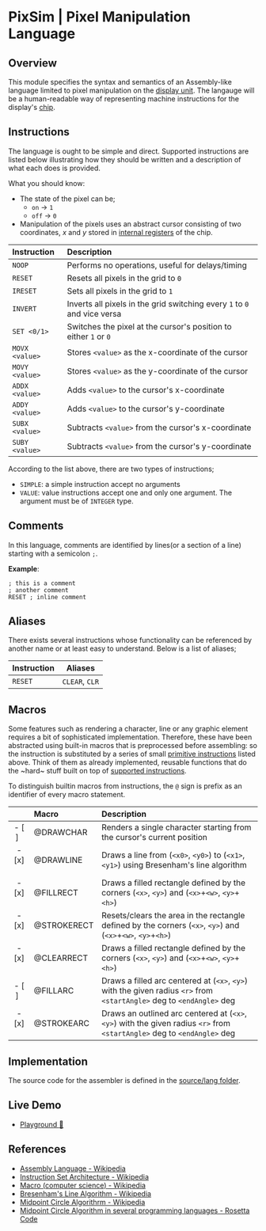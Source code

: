 # PixSim | Pixel Manipulation Language

## Overview

This module specifies the syntax and semantics of an Assembly-like language
limited to pixel manipulation on the [display unit](./display-unit.md). The
langauge will be a human-readable way of representing machine instructions for
the display's [chip](./virtual-chip.md).

## Instructions

The language is ought to be simple and direct. Supported instructions are listed
below illustrating how they should be written and a description of what each
does is provided.

What you should know:

-   The state of the pixel can be;
    -   `on` -> `1`
    -   `off` -> `0`
-   Manipulation of the pixels uses an abstract cursor consisting of two
    coordinates, _x_ and _y_ stored in
    [internal registers](./virtual-chip.md#internal-registers) of the chip.

| **Instruction** | **Description**                                                          |
| :-------------- | :----------------------------------------------------------------------- |
| `NOOP`          | Performs no operations, useful for delays/timing                         |
| `RESET`         | Resets all pixels in the grid to `0`                                     |
| `IRESET`        | Sets all pixels in the grid to `1`                                       |
| `INVERT`        | Inverts all pixels in the grid switching every `1` to `0` and vice versa |
| `SET <0/1>`     | Switches the pixel at the cursor's position to either `1` or `0`         |
| `MOVX <value>`  | Stores `<value>` as the x-coordinate of the cursor                       |
| `MOVY <value>`  | Stores `<value>` as the y-coordinate of the cursor                       |
| `ADDX <value>`  | Adds `<value>` to the cursor's x-coordinate                              |
| `ADDY <value>`  | Adds `<value>` to the cursor's y-coordinate                              |
| `SUBX <value>`  | Subtracts `<value>` from the cursor's x-coordinate                       |
| `SUBY <value>`  | Subtracts `<value>` from the cursor's y-coordinate                       |

According to the list above, there are two types of instructions;

-   `SIMPLE`: a simple instruction accept no arguments
-   `VALUE`: value instructions accept one and only one argument. The argument
    must be of `INTEGER` type.

## Comments

In this language, comments are identified by lines(or a section of a line)
starting with a semicolon `;`.

**Example**:

```
; this is a comment
; another comment
RESET ; inline comment
```

## Aliases

There exists several instructions whose functionality can be referenced by
another name or at least easy to understand. Below is a list of aliases;

| **Instruction** | **Aliases**    |
| --------------- | -------------- |
| `RESET`         | `CLEAR`, `CLR` |

## Macros

Some features such as rendering a character, line or any graphic element
requires a bit of sophisticated implementation. Therefore, these have been
abstracted using built-in macros that is preprocessed before assembling: so the
instruction is substituted by a series of small
[primitive instructions](#instructions) listed above. Think of them as already
implemented, reusable functions that do the ~hard~ stuff built on top of
[supported instructions](#instructions).

To distinguish builtin macros from instructions, the `@` sign is prefix as an
identifier of every macro statement.

|              | **Macro**                                      | **Description**                                                                                                          |
| :----------: | :--------------------------------------------- | :----------------------------------------------------------------------------------------------------------------------- |
| - [ ] &nbsp; | @DRAWCHAR <code>                               | Renders a single character starting from the cursor's current position                                                   |
| - [x] &nbsp; | @DRAWLINE <x1> <y1> <x2> <y2>                  | Draws a line from (`<x0>`, `<y0>`) to (`<x1>`, `<y1>`) using Bresenham's line algorithm                                  |
| - [x] &nbsp; | @FILLRECT <x> <y> <w> <h>                      | Draws a filled rectangle defined by the corners (`<x>`, `<y>`) and (`<x>`+`<w>`, `<y>`+`<h>`)                            |
| - [x] &nbsp; | @STROKERECT <x> <y> <w> <h>                    | Resets/clears the area in the rectangle defined by the corners (`<x>`, `<y>`) and (`<x>`+`<w>`, `<y>`+`<h>`)             |
| - [x] &nbsp; | @CLEARRECT <x> <y> <w> <h>                     | Draws a filled rectangle defined by the corners (`<x>`, `<y>`) and (`<x>`+`<w>`, `<y>`+`<h>`)                            |
| - [ ] &nbsp; | @FILLARC <x> <y> <r> <startAngle> <endAngle>   | Draws a filled arc centered at (`<x>`, `<y>`) with the given radius `<r>` from `<startAngle>` deg to `<endAngle>` deg    |
| - [x] &nbsp; | @STROKEARC <x> <y> <r> <startAngle> <endAngle> | Draws an outlined arc centered at (`<x>`, `<y>`) with the given radius `<r>` from `<startAngle>` deg to `<endAngle>` deg |

<!--     | - [ ] &nbsp;| @ROTATE <value>| Rotates the bitmap grid by the specified number of degrees (e.g., 90, 180, 270) | -->
<!-- - `GETQ`: Retrives and stores the state of the current pixel to the accumulator -->

## Implementation

The source code for the assembler is defined in the
[source/lang folder](../source/lang/).

## Live Demo

-   [Playground :rocket:](https://henryhale.github.io/pixsim/lang.html)

## References

-   [Assembly Language - Wikipedia](https://wikipedia.org/wiki/Assembly_language)
-   [Instruction Set Architecture - Wikipedia](https://wikipedia.org/wiki/Instruction_set_architecture)
-   [Macro (computer science) - Wikipedia](<https://wikipedia.org/wiki/Macro_(computer_science)>)
-   [Bresenham's Line Algorithm - Wikipedia](https://wikipedia.org/wiki/Bresenham%27s_line_algorithm)
-   [Midpoint Circle Algorithrm - Wikipedia](https://en.wikipedia.org/wiki/Midpoint_circle_algorithm)
-   [Midpoint Circle Algorithm in several programming languages - Rosetta Code](https://rosettacode.org/wiki/Bitmap/Midpoint_circle_algorithm)
